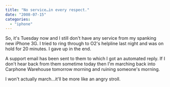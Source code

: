 ```yaml
---
title: "No service…in every respect."
date: "2008-07-15"
categories: 
  - "iphone"
---
```


So, it's Tuesday now and I still don't have any service from my spanking new iPhone 3G. I tried to ring through to O2's helpline last night and was on hold for 20 minutes. I gave up in the end.

A support email has been sent to them to which I got an automated reply. If I don't hear back from them sometime today then I'm marching back into Carphone Warehouse tomorrow morning and ruining someone's morning.

I won't actually march...it'll be more like an angry stroll.

